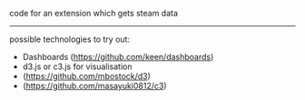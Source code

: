 code for an extension which gets steam data
____
possible technologies to try out:

- Dashboards (https://github.com/keen/dashboards)
- d3.js or c3.js for visualisation
 - (https://github.com/mbostock/d3)
 - (https://github.com/masayuki0812/c3)
